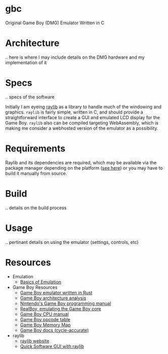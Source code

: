 # gbc
Original Game Boy (DMG) Emulator Written in C

# Architecture
.. here is where I may include details on the DMG hardware and my implementation of it

# Specs
.. specs of the software

Initially I am eyeing [raylib](https://github.com/raysan5/raylib) as a library to handle much of the windowing and graphics. `raylib` is fairly simple, written in C, and should provide a straightforward interface to create a GUI and emulated LCD display for the Game Boy. `raylib` also can be compiled targeting WebAssembly, which is making me consider a webhosted version of the emulator as a possibility.

# Requirements
Raylib and its dependencies are required, which may be available via the package manager depending on the platform ([see here](https://github.com/raysan5/raylib/wiki/Working-on-GNU-Linux)) or you may have to build it manually from source.

# Build
.. details on the build process

# Usage
.. pertinant details on using the emulator (settings, controls, etc)

# Resources
- Emulation
    - [Basics of Emulation](http://www.xsim.com/papers/Bario.2001.emubook.pdf)
- Game Boy Resources
    - [Game Boy emulator written in Rust](https://rylev.github.io/DMG-01/public/book/introduction.html)
    - [Game Boy architecture analysis](https://www.copetti.org/writings/consoles/game-boy/)
    - [Nintendo's Game Boy programming manual](https://archive.org/details/GameBoyProgManVer1.1)
    - [RealBoy, emulating the Game Boy core](https://realboyemulator.wordpress.com/posts/) 
    - [Game Boy CPU manual](https://realboyemulator.wordpress.com/wp-content/uploads/2013/01/gbcpuman.pdf)
    - [Game Boy opcode table](https://izik1.github.io/gbops/)
    - [Game Boy Memory Map](http://gameboy.mongenel.com/dmg/asmmemmap.html)
    - [Game Boy docs (cycle-accurate)](https://github.com/AntonioND/giibiiadvance/blob/master/docs/TCAGBD.pdf)
- raylib
    - [raylib website](https://www.raylib.com/index.html)
    - [Quick Software GUI with raylib](https://youtu.be/KSKzaeZJlqk)